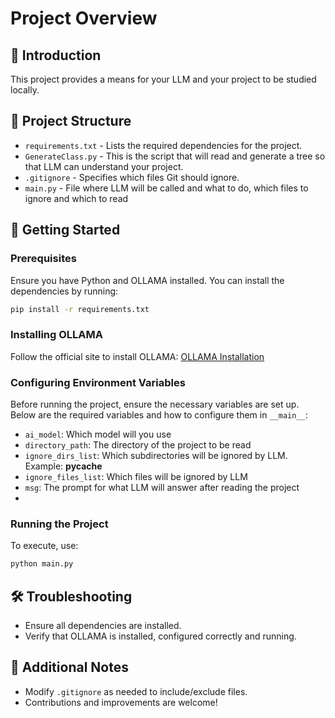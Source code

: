 # Project Overview

## 📌 Introduction
This project provides a means for your LLM and your project to be studied locally.

## 📂 Project Structure
- `requirements.txt` - Lists the required dependencies for the project.
- `GenerateClass.py` - This is the script that will read and generate a tree so that LLM can understand your project.
- `.gitignore` - Specifies which files Git should ignore.
- `main.py` - File where LLM will be called and what to do, which files to ignore and which to read

## 🚀 Getting Started
### Prerequisites
Ensure you have Python and OLLAMA installed. You can install the dependencies by running:
```bash
pip install -r requirements.txt
```

### Installing OLLAMA
Follow the official site to install OLLAMA: [OLLAMA Installation](https://ollama.com)

### Configuring Environment Variables
Before running the project, ensure the necessary variables are set up. Below are the required variables and how to configure them in `__main__`:
- `ai_model`: Which model will you use
- `directory_path`: The directory of the project to be read
- `ignore_dirs_list`: Which subdirectories will be ignored by LLM. Example: __pycache__
- `ignore_files_list`: Which files will be ignored by LLM
- `msg`: The prompt for what LLM will answer after reading the project
- 
### Running the Project
To execute, use:
```bash
python main.py
```

## 🛠 Troubleshooting
- Ensure all dependencies are installed.
- Verify that OLLAMA is installed, configured correctly and running.

## 📌 Additional Notes
- Modify `.gitignore` as needed to include/exclude files.
- Contributions and improvements are welcome!
